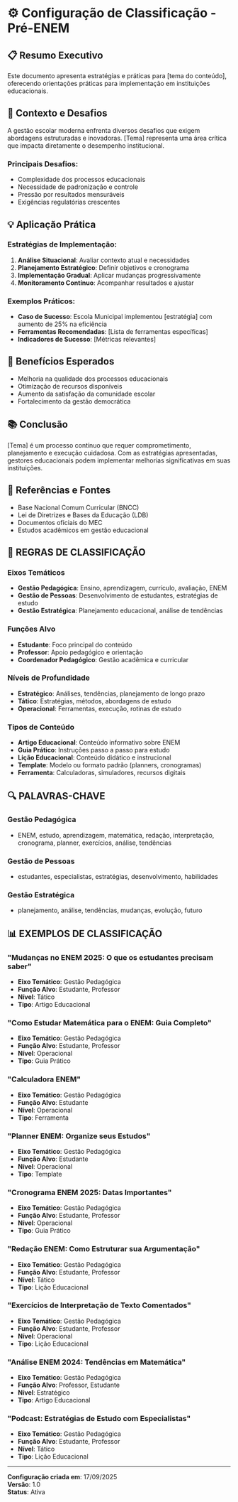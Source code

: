 # ⚙️ Configuração de Classificação - Pré-ENEM

## 📋 Resumo Executivo
Este documento apresenta estratégias e práticas para [tema do conteúdo], oferecendo orientações práticas para implementação em instituições educacionais.

## 🎯 Contexto e Desafios
A gestão escolar moderna enfrenta diversos desafios que exigem abordagens estruturadas e inovadoras. [Tema] representa uma área crítica que impacta diretamente o desempenho institucional.

### Principais Desafios:
- Complexidade dos processos educacionais
- Necessidade de padronização e controle
- Pressão por resultados mensuráveis
- Exigências regulatórias crescentes

## 💡 Aplicação Prática

### Estratégias de Implementação:
1. **Análise Situacional**: Avaliar contexto atual e necessidades
2. **Planejamento Estratégico**: Definir objetivos e cronograma
3. **Implementação Gradual**: Aplicar mudanças progressivamente
4. **Monitoramento Contínuo**: Acompanhar resultados e ajustar

### Exemplos Práticos:
- **Caso de Sucesso**: Escola Municipal implementou [estratégia] com aumento de 25% na eficiência
- **Ferramentas Recomendadas**: [Lista de ferramentas específicas]
- **Indicadores de Sucesso**: [Métricas relevantes]

## 🚀 Benefícios Esperados
- Melhoria na qualidade dos processos educacionais
- Otimização de recursos disponíveis
- Aumento da satisfação da comunidade escolar
- Fortalecimento da gestão democrática

## 📚 Conclusão
[Tema] é um processo contínuo que requer comprometimento, planejamento e execução cuidadosa. Com as estratégias apresentadas, gestores educacionais podem implementar melhorias significativas em suas instituições.

## 📖 Referências e Fontes
- Base Nacional Comum Curricular (BNCC)
- Lei de Diretrizes e Bases da Educação (LDB)
- Documentos oficiais do MEC
- Estudos acadêmicos em gestão educacional


## 🎯 **REGRAS DE CLASSIFICAÇÃO**

### **Eixos Temáticos**
- **Gestão Pedagógica**: Ensino, aprendizagem, currículo, avaliação, ENEM
- **Gestão de Pessoas**: Desenvolvimento de estudantes, estratégias de estudo
- **Gestão Estratégica**: Planejamento educacional, análise de tendências

### **Funções Alvo**
- **Estudante**: Foco principal do conteúdo
- **Professor**: Apoio pedagógico e orientação
- **Coordenador Pedagógico**: Gestão acadêmica e curricular

### **Níveis de Profundidade**
- **Estratégico**: Análises, tendências, planejamento de longo prazo
- **Tático**: Estratégias, métodos, abordagens de estudo
- **Operacional**: Ferramentas, execução, rotinas de estudo

### **Tipos de Conteúdo**
- **Artigo Educacional**: Conteúdo informativo sobre ENEM
- **Guia Prático**: Instruções passo a passo para estudo
- **Lição Educacional**: Conteúdo didático e instrucional
- **Template**: Modelo ou formato padrão (planners, cronogramas)
- **Ferramenta**: Calculadoras, simuladores, recursos digitais

## 🔍 **PALAVRAS-CHAVE**

### **Gestão Pedagógica**
- ENEM, estudo, aprendizagem, matemática, redação, interpretação, cronograma, planner, exercícios, análise, tendências

### **Gestão de Pessoas**
- estudantes, especialistas, estratégias, desenvolvimento, habilidades

### **Gestão Estratégica**
- planejamento, análise, tendências, mudanças, evolução, futuro

## 📊 **EXEMPLOS DE CLASSIFICAÇÃO**

### **"Mudanças no ENEM 2025: O que os estudantes precisam saber"**
- **Eixo Temático**: Gestão Pedagógica
- **Função Alvo**: Estudante, Professor
- **Nível**: Tático
- **Tipo**: Artigo Educacional

### **"Como Estudar Matemática para o ENEM: Guia Completo"**
- **Eixo Temático**: Gestão Pedagógica
- **Função Alvo**: Estudante, Professor
- **Nível**: Operacional
- **Tipo**: Guia Prático

### **"Calculadora ENEM"**
- **Eixo Temático**: Gestão Pedagógica
- **Função Alvo**: Estudante
- **Nível**: Operacional
- **Tipo**: Ferramenta

### **"Planner ENEM: Organize seus Estudos"**
- **Eixo Temático**: Gestão Pedagógica
- **Função Alvo**: Estudante
- **Nível**: Operacional
- **Tipo**: Template

### **"Cronograma ENEM 2025: Datas Importantes"**
- **Eixo Temático**: Gestão Pedagógica
- **Função Alvo**: Estudante, Professor
- **Nível**: Operacional
- **Tipo**: Guia Prático

### **"Redação ENEM: Como Estruturar sua Argumentação"**
- **Eixo Temático**: Gestão Pedagógica
- **Função Alvo**: Estudante, Professor
- **Nível**: Tático
- **Tipo**: Lição Educacional

### **"Exercícios de Interpretação de Texto Comentados"**
- **Eixo Temático**: Gestão Pedagógica
- **Função Alvo**: Estudante, Professor
- **Nível**: Operacional
- **Tipo**: Lição Educacional

### **"Análise ENEM 2024: Tendências em Matemática"**
- **Eixo Temático**: Gestão Pedagógica
- **Função Alvo**: Professor, Estudante
- **Nível**: Estratégico
- **Tipo**: Artigo Educacional

### **"Podcast: Estratégias de Estudo com Especialistas"**
- **Eixo Temático**: Gestão Pedagógica
- **Função Alvo**: Estudante, Professor
- **Nível**: Tático
- **Tipo**: Lição Educacional

---

**Configuração criada em**: 17/09/2025  
**Versão**: 1.0  
**Status**: Ativa
